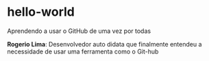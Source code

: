 # hello-world
Aprendendo a usar o GitHub de uma vez por todas

<strong>Rogerio Lima</strong>: Desenvolvedor auto didata que finalmente entendeu a necessidade de usar uma ferramenta como o Git-hub
